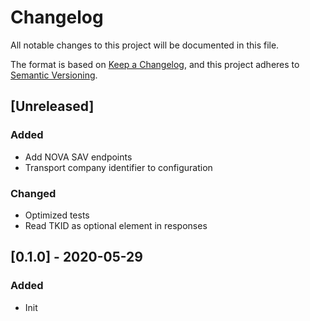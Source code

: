 # Changelog
All notable changes to this project will be documented in this file.

The format is based on [Keep a Changelog](https://keepachangelog.com/en/1.0.0/),
and this project adheres to [Semantic Versioning](https://semver.org/spec/v2.0.0.html).

## [Unreleased]

### Added

- Add NOVA SAV endpoints
- Transport company identifier to configuration

### Changed

- Optimized tests
- Read TKID as optional element in responses

## [0.1.0] - 2020-05-29

### Added

- Init
